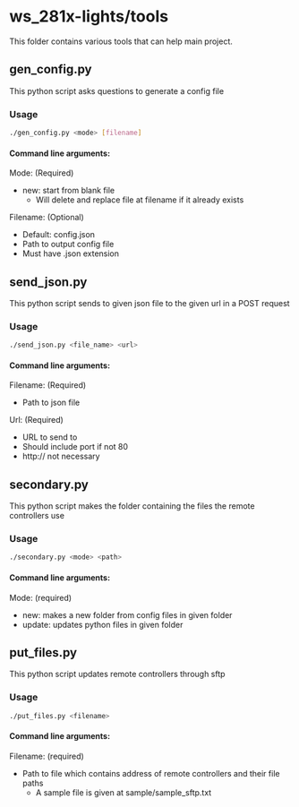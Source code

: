 # ws_281x-lights/tools

This folder contains various tools that can help main project.

## gen_config.py

This python script asks questions to generate a config file

### Usage

```bash
./gen_config.py <mode> [filename]
```

#### Command line arguments:

Mode: (Required)
* new: start from blank file
    * Will delete and replace file at filename if it already exists

Filename: (Optional)
* Default: config.json
* Path to output config file
* Must have .json extension

## send_json.py

This python script sends to given json file to the given url in a POST request

### Usage

```bash
./send_json.py <file_name> <url>
```

#### Command line arguments:

Filename: (Required)
* Path to json file

Url: (Required)
* URL to send to
* Should include port if not 80
* http:// not necessary 

## secondary.py

This python script makes the folder containing the files the remote controllers use

### Usage

```bash
./secondary.py <mode> <path>
```

#### Command line arguments:

Mode: (required)
* new: makes a new folder from config files in given folder
* update: updates python files in given folder

## put_files.py

This python script updates remote controllers through sftp

### Usage
```bash
./put_files.py <filename>
```

#### Command line arguments:

Filename: (required)
* Path to file which contains address of remote controllers and their file paths
    * A sample file is given at sample/sample_sftp.txt

